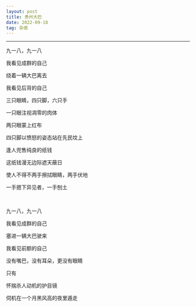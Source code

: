 ```yaml
---
layout: post
title: 贵州大巴
date: 2022-09-18
tag: 杂感
---
```


---


九一八，九一八  

我看见成群的自己  

绕着一辆大巴离去  

我看见后背的自己  

三只眼睛，四只脚，六只手  

一只眼注视凋零的肉体  

两只眼蒙上红布  

四只脚以愤怒的姿态站在先民坟上  

逢人兜售纯良的纸钱  

这纸钱漫无边际遮天蔽日  

使人不得不两手擦拭眼睛，两手伏地  

一手摁下异见者，一手刨土  
  
<br>

九一八，九一八  

我看见成群的自己  

塞进一辆大巴驶来  

我看见前额的自己  

没有嘴巴，没有耳朵，更没有眼睛  

只有  

怀揣杀人动机的护目镜  

伺机在一个月黑风高的夜里遁走  



<br>
<br>

